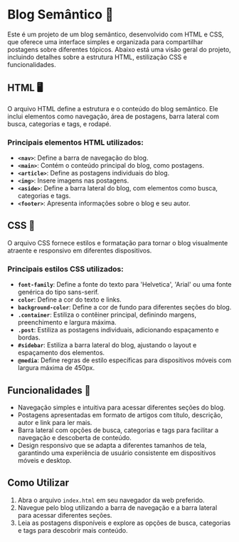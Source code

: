 # Blog Semântico 📝

Este é um projeto de um blog semântico, desenvolvido com HTML e CSS, que oferece uma interface simples e organizada para compartilhar postagens sobre diferentes tópicos. Abaixo está uma visão geral do projeto, incluindo detalhes sobre a estrutura HTML, estilização CSS e funcionalidades.

## HTML 🖥️

O arquivo HTML define a estrutura e o conteúdo do blog semântico. Ele inclui elementos como navegação, área de postagens, barra lateral com busca, categorias e tags, e rodapé.

### Principais elementos HTML utilizados:
- **`<nav>`**: Define a barra de navegação do blog.
- **`<main>`**: Contém o conteúdo principal do blog, como postagens.
- **`<article>`**: Define as postagens individuais do blog.
- **`<img>`**: Insere imagens nas postagens.
- **`<aside>`**: Define a barra lateral do blog, com elementos como busca, categorias e tags.
- **`<footer>`**: Apresenta informações sobre o blog e seu autor.

## CSS 🎨

O arquivo CSS fornece estilos e formatação para tornar o blog visualmente atraente e responsivo em diferentes dispositivos.

### Principais estilos CSS utilizados:
- **`font-family`**: Define a fonte do texto para 'Helvetica', 'Arial' ou uma fonte genérica do tipo sans-serif.
- **`color`**: Define a cor do texto e links.
- **`background-color`**: Define a cor de fundo para diferentes seções do blog.
- **`.container`**: Estiliza o contêiner principal, definindo margens, preenchimento e largura máxima.
- **`.post`**: Estiliza as postagens individuais, adicionando espaçamento e bordas.
- **`#sidebar`**: Estiliza a barra lateral do blog, ajustando o layout e espaçamento dos elementos.
- **`@media`**: Define regras de estilo específicas para dispositivos móveis com largura máxima de 450px.

## Funcionalidades 🚀

- Navegação simples e intuitiva para acessar diferentes seções do blog.
- Postagens apresentadas em formato de artigos com título, descrição, autor e link para ler mais.
- Barra lateral com opções de busca, categorias e tags para facilitar a navegação e descoberta de conteúdo.
- Design responsivo que se adapta a diferentes tamanhos de tela, garantindo uma experiência de usuário consistente em dispositivos móveis e desktop.

## Como Utilizar

1. Abra o arquivo `index.html` em seu navegador da web preferido.
2. Navegue pelo blog utilizando a barra de navegação e a barra lateral para acessar diferentes seções.
3. Leia as postagens disponíveis e explore as opções de busca, categorias e tags para descobrir mais conteúdo.

